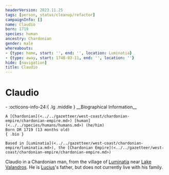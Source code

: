 ```yaml
---
headerVersion: 2023.11.25
tags: [person, status/cleanup/refactor]
campaignInfo: []
name: Claudio
born: 1719
species: human
ancestry: Chardonian
gender: male
whereabouts:
- {type: home, start: '', end: '', location: Luminatia}
- {type: away, start: 1748-03-11, end: '', location: ''}
hide: [navigation]
title: Claudio
---
```

# Claudio
<div class="grid cards ext-narrow-margin ext-one-column" markdown>
- :octicons-info-24:{ .lg .middle } __Biographical Information__

    A [Chardonian](<../../gazetteer/west-coast/chardonian-empire/chardonian-empire.md>) [human](<../../species/humans/humans.md>) (he/him)  
    Born DR 1719 (13 months old)  
    { .bio }

    Based in [Luminatia](<../../gazetteer/west-coast/chardonian-empire/luminatia.md>), the [Chardonian Empire](<../../gazetteer/west-coast/chardonian-empire/chardonian-empire.md>)
</div>




Claudio in a Chardonian man, from the village of [Luminatia](<../../gazetteer/west-coast/chardonian-empire/luminatia.md>) near [Lake Valandros](<../../gazetteer/chasa-nahadi-watershed/lake-valandros.md>). He is [Lucius](<./lucius.md>)'s father, but does not currently live with his family. 